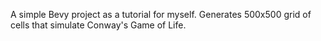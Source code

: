 A simple Bevy project as a tutorial for myself. Generates 500x500 grid of cells that simulate Conway's Game of Life. 
